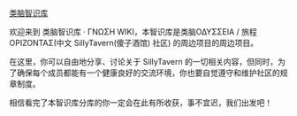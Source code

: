 [类脑智识库](https://leinao.zaixi.dev)

欢迎来到 类脑智识库 · ΓΝΩΣΗ WIKI，本智识库是类脑ΟΔΥΣΣΕΙΑ / 旅程ΟΡΙΖΟΝΤΑΣ(中文 SillyTavern(傻子酒馆) 社区) 的周边项目的周边项目。

在这里，你可以自由地分享、讨论关于 SillyTavern 的一切相关内容，但同时，为了确保每个成员都能有一个健康良好的交流环境，你也要自觉遵守和维护社区的规章制度。

相信看完了本智识库分库的你一定会在此有所收获，事不宜迟，我们出发吧！
